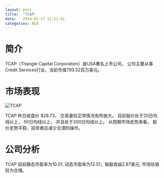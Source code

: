 ```yaml
---
layout: post
title:  "TCAP"
date:   2014-02-17 12:21:41
categories: 观点
---
```


# 简介
TCAP（Triangle Capital Corporation）是USA著名上市公司，
公司主要从事Credit Services行业，当前市值793.52百万美元。

# 市场表现

![TCAP](http://finviz.com/chart.ashx?t=TCAP&ty=c&ta=1&p=d&s=l)

TCAP 昨日收盘价 $28.73，
交易量较正常情况有所放大。
目前股价处于20日均线以上，
50日均线以上，
并且处于200日均线以上。
从短期市场走势来看，
股价走势平稳，投资者应减少无谓的操作。

# 公司分析
TCAP 目前静态市盈率为10.01, 动态市盈率为12.51，每股收益2.87美元,
市场估值较为合理。
